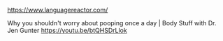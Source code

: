 https://www.languagereactor.com/

Why you shouldn't worry about pooping once a day | Body Stuff with Dr. Jen Gunter https://youtu.be/btQHSDrLlok


